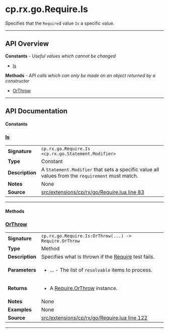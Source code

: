 # cp.rx.go.Require.Is

Specifies that the `Require`d value `Is` a specific value.

---

## API Overview
**Constants** - _Useful values which cannot be changed_
 * [Is](#is)

**Methods** - _API calls which can only be made on an object returned by a constructor_
 * [OrThrow](#orthrow)


---

## API Documentation

#### Constants


### [Is](#is)

|                                             |                                                                                     |
| --------------------------------------------|-------------------------------------------------------------------------------------|
| **Signature**                               | `cp.rx.go.Require.Is <cp.rx.go.Statement.Modifier>`                                                                    |
| **Type**                                    | Constant                                                                     |
| **Description**                             | A `Statement.Modifier` that sets a specific value all values from the `requirement` must match.                                                                     |
| **Notes**                                   | None |
| **Source**                                  | [src/extensions/cp/rx/go/Require.lua line 83](https://github.com/CommandPost/CommandPost/blob/develop/src/extensions/cp/rx/go/Require.lua#L83) |

---

#### Methods


### [OrThrow](#orthrow)

|                                             |                                                                                     |
| --------------------------------------------|-------------------------------------------------------------------------------------|
| **Signature**                               | `cp.rx.go.Require.Is:OrThrow(...) -> Require.OrThrow`                                                                    |
| **Type**                                    | Method                                                                     |
| **Description**                             | Specifies what is thrown if the [Require](cp.rx.go.Require.md) test fails.                                                                     |
| **Parameters**                              | <ul><li>...  - The list of `resolvable` items to process.</li></ul> |
| **Returns**                                 | <ul><li>A [Require.OrThrow](cp.rx.go.Require.OrThrow.md) instance.</li></ul>          |
| **Notes**                                   | None |
| **Examples**                                | None |
| **Source**                                  | [src/extensions/cp/rx/go/Require.lua line 122](https://github.com/CommandPost/CommandPost/blob/develop/src/extensions/cp/rx/go/Require.lua#L122) |

---

